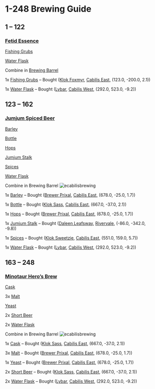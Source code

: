 # 1-248 Brewing Guide

## 1 – 122

### [Fetid Essence](https://www.pqdi.cc/item/24456)


[Fishing Grubs](https://www.pqdi.cc/item/13106)

[Water Flask](https://www.pqdi.cc/item/13006)

Combine in [Brewing Barrel](![ecabilisbrewing]({{site.baseurl}}/assets/images/Map_ecabilis.jpg))

1x [Fishing Grubs](https://www.pqdi.cc/item/13106) – Bought ([Klok Foxmyr](https://www.pqdi.cc/npc/106047), [Cabilis East](https://www.pqdi.cc/zone/106), (123.0, -200.0, 2.1))

1x [Water Flask](https://www.pqdi.cc/item/13006) – Bought ([Lybar](https://www.pqdi.cc/npc/82015), [Cabilis West](https://www.pqdi.cc/zone/82), (292.0, 523.0, -9.2))

## 123 – 162

### [Jumjum Spiced Beer](https://www.pqdi.cc/item/9658)



[Barley](https://www.pqdi.cc/item/16590)

[Bottle](https://www.pqdi.cc/item/16598)

[Hops](https://www.pqdi.cc/item/16591)

[Jumjum Stalk](https://www.pqdi.cc/item/13975)

[Spices](https://www.pqdi.cc/item/13425)

[Water Flask](https://www.pqdi.cc/item/13006)

Combine in Brewing Barrel ![ecabilisbrewing]({{site.baseurl}}/assets/images/Map_ecabilis.jpg)


1x [Barley](https://www.pqdi.cc/item/16590) – Bought ([Brewer Prixal](https://www.pqdi.cc/npc/106096), [Cabilis East](https://www.pqdi.cc/zone/106), (678.0, -25.0, 1.7))

1x [Bottle](https://www.pqdi.cc/item/16598) – Bought ([Klok Sass](https://www.pqdi.cc/npc/106095), [Cabilis East](https://www.pqdi.cc/zone/106), (667.0, -37.0, 2.1))

1x [Hops](https://www.pqdi.cc/item/16591) – Bought ([Brewer Prixal](https://www.pqdi.cc/npc/106096), [Cabilis East](https://www.pqdi.cc/zone/106), (678.0, -25.0, 1.7))

1x [Jumjum Stalk](https://www.pqdi.cc/item/13975) – Bought ([Daleen Leafsway](https://www.pqdi.cc/npc/19079), [Rivervale](https://www.pqdi.cc/zone/19), (-86.0, -342.0, -9.8))

1x [Spices](https://www.pqdi.cc/item/13425) – Bought ([Klok Sweetzie](https://www.pqdi.cc/npc/106020), [Cabilis East](https://www.pqdi.cc/zone/106), (551.0, 159.0, 5.7))

1x [Water Flask](https://www.pqdi.cc/item/13006) – Bought ([Lybar](https://www.pqdi.cc/npc/82015), [Cabilis West](https://www.pqdi.cc/zone/82), (292.0, 523.0, -9.2))

## 163 – 248

### [Minotaur Hero’s Brew](https://www.pqdi.cc/item/19198)


[Cask](https://www.pqdi.cc/item/16580)

3x [Malt](https://www.pqdi.cc/item/16595)

[Yeast](https://www.pqdi.cc/item/16596)

2x [Short Beer](https://www.pqdi.cc/item/13032)

2x [Water Flask](https://www.pqdi.cc/item/13006)

Combine in Brewing Barrel ![ecabilisbrewing]({{site.baseurl}}/assets/images/Map_ecabilis.jpg)

1x [Cask](https://www.pqdi.cc/item/16580) –  Bought ([Klok Sass](https://www.pqdi.cc/npc/106095), [Cabilis East](https://www.pqdi.cc/zone/106), (667.0, -37.0, 2.1))

3x [Malt](https://www.pqdi.cc/item/16595) – Bought ([Brewer Prixal](https://www.pqdi.cc/npc/106096), [Cabilis East](https://www.pqdi.cc/zone/106), (678.0, -25.0, 1.7))

1x [Yeast](https://www.pqdi.cc/item/16596) – Bought ([Brewer Prixal](https://www.pqdi.cc/npc/106096), [Cabilis East](https://www.pqdi.cc/zone/106), (678.0, -25.0, 1.7))

2x [Short Beer](https://www.pqdi.cc/item/13032) – Bought ([Klok Sass](https://www.pqdi.cc/npc/106095), [Cabilis East](https://www.pqdi.cc/zone/106), (667.0, -37.0, 2.1))

2x [Water Flask](https://www.pqdi.cc/item/13006) – Bought ([Lybar](https://www.pqdi.cc/npc/82015), [Cabilis West](https://www.pqdi.cc/zone/82), (292.0, 523.0, -9.2))
